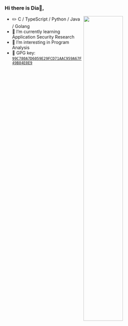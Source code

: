 ### Hi there is Dia👋,

<!--
**DiamondHunters/DiamondHunters** is a ✨ _special_ ✨ repository because its `README.md` (this file) appears on your GitHub profile.

Here are some ideas to get you started:

- 🔭 I’m currently working on ...
- 🌱 I’m currently learning ...
- 👯 I’m looking to collaborate on ...
- 🤔 I’m looking for help with ...
- 💬 Ask me about ...
- 📫 How to reach me: ...
- 😄 Pronouns: ...
- ⚡ Fun fact: ...
-->

<picture>
    <source media="(prefers-color-scheme: dark)" srcset="https://github-readme-stats-ouuan.vercel.app/api?username=DiamondHunters&show_icons=true">
    <img align="right" width="50%" src="https://github-readme-stats-ouuan.vercel.app/api?username=ouuan&show_icons=true">
</picture>

-   :pencil2: C / TypeScript / Python / Java / Golang
- 🌱 I’m currently learning Application Security Research
- 🤔 I’m interesting in Program Analysis
-   :key: GPG key: [`99C780A7D6059E29FCD71AAC959A67F49B84E0E9`](https://keys.openpgp.org/vks/v1/by-fingerprint/99C780A7D6059E29FCD71AAC959A67F49B84E0E9)
